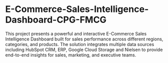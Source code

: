 # E-Commerce-Sales-Intelligence-Dashboard-CPG-FMCG
This project presents a powerful and interactive E-Commerce Sales Intelligence Dashboard built for sales performance across different regions, categories, and products. The solution integrates multiple data sources including HubSpot CRM, ERP, Google Cloud Storage and Nielsen to provide end-to-end insights for sales, marketing, and executive teams.
